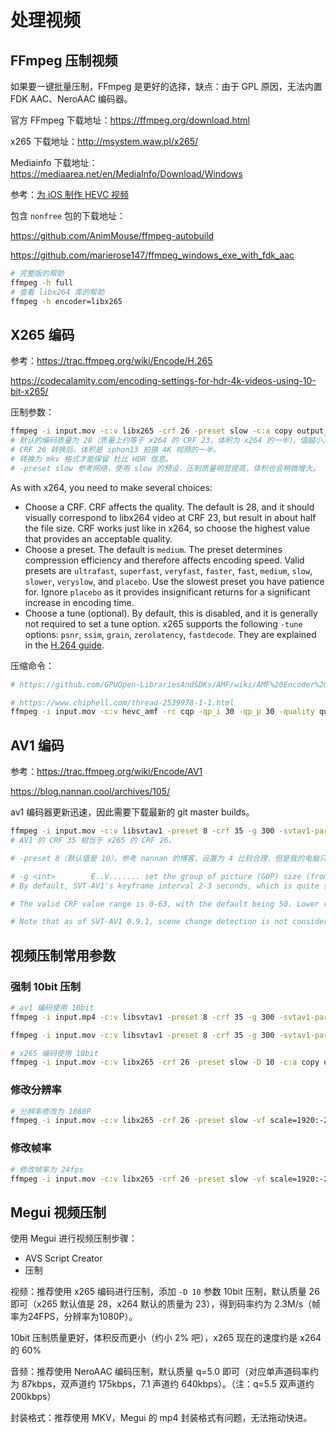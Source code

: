 # 处理视频

## FFmpeg 压制视频

如果要一键批量压制，FFmpeg 是更好的选择，缺点：由于 GPL 原因，无法内置 FDK AAC、NeroAAC 编码器。

官方 FFmpeg 下载地址：<https://ffmpeg.org/download.html>

x265 下载地址：<http://msystem.waw.pl/x265/>

Mediainfo 下载地址：<https://mediaarea.net/en/MediaInfo/Download/Windows>

参考：[为 iOS 制作 HEVC 视频](<https://hyjk2000.github.io/2017/10/20/encoding-ios-playable-hevc-video.html>)

包含 `nonfree` 包的下载地址：

<https://github.com/AnimMouse/ffmpeg-autobuild>

<https://github.com/marierose147/ffmpeg_windows_exe_with_fdk_aac>

```sh
# 完整版的帮助
ffmpeg -h full
# 查看 libx264 库的帮助
ffmpeg -h encoder=libx265
```

## X265 编码

参考：<https://trac.ffmpeg.org/wiki/Encode/H.265>

<https://codecalamity.com/encoding-settings-for-hdr-4k-videos-using-10-bit-x265/>

压制参数：

```sh
ffmpeg -i input.mov -c:v libx265 -crf 26 -preset slow -c:a copy output_x265.mkv
# 默认的编码质量为 28（质量上约等于 x264 的 CRF 23，体积为 x264 的一半），值越小，质量越高。
# CRF 26 转换后，体积是 iphon13 拍摄 4K 视频的一半。
# 转换为 mkv 格式才能保留 杜比 HDR 信息。
# -preset slow 参考网络，使用 slow 的预设，压制质量明显提高，体积也会稍微增大。
```

As with x264, you need to make several choices:

- Choose a CRF. CRF affects the quality. The default is 28, and it should visually correspond to libx264 video at CRF 23, but result in about half the file size. CRF works just like in x264, so choose the highest value that provides an acceptable quality.
- Choose a preset. The default is `medium`. The preset determines compression efficiency and therefore affects encoding speed. Valid presets are `ultrafast`, `superfast`, `veryfast`, `faster`, `fast`, `medium`, `slow`, `slower`, `veryslow`, and `placebo`. Use the slowest preset you have patience for. Ignore `placebo` as it provides insignificant returns for a significant increase in encoding time.
- Choose a tune (optional). By default, this is disabled, and it is generally not required to set a tune option. x265 supports the following `-tune` options: `psnr`, `ssim`, `grain`, `zerolatency`, `fastdecode`. They are explained in the [H.264 guide](https://trac.ffmpeg.org/wiki/Encode/H.264#crf).

压缩命令：

```sh
# https://github.com/GPUOpen-LibrariesAndSDKs/AMF/wiki/AMF%20Encoder%20Settings%20and%20Tuning%20in%20FFmpeg

# https://www.chiphell.com/thread-2539978-1-1.html
ffmpeg -i input.mov -c:v hevc_amf -rc cqp -qp_i 30 -qp_p 30 -quality quality -c:a copy output_x265_8bit.mkv
```

## AV1 编码

参考：<https://trac.ffmpeg.org/wiki/Encode/AV1>

<https://blog.nannan.cool/archives/105/>

av1 编码器更新迅速，因此需要下载最新的 git master builds。

```sh
ffmpeg -i input.mov -c:v libsvtav1 -preset 8 -crf 35 -g 300 -svtav1-params scd=1 -c:a copy output_av1.mkv
# AV1 的 CRF 35 相当于 x265 的 CRF 26。

# -preset 8（默认值是 10）。参考 nannan 的博客，设置为 4 比较合理，但是我的电脑只能设置到 8，值再小的话，就会提示内存不足。

# -g <int>        E..V....... set the group of picture (GOP) size (from INT_MIN to INT_MAX) (default 12)
# By default, SVT-AV1's keyframe interval 2-3 seconds, which is quite short for most use cases. Consider changing this up to 10 seconds with the -g option; -g 240 for 24 fps content, -g 300 for 30 fps, etc.

# The valid CRF value range is 0-63, with the default being 50. Lower values correspond to higher quality and greater file size. Lossless encoding is currently not supported.

# Note that as of SVT-AV1 0.9.1, scene change detection is not considered to be in an optimal state and is disabled by default. This means that the default behavior is to place keyframes at set intervals instead of at scene changes and other optimal locations. Scene change detection can be turned on with -sc_detection 1 or via the svtav1-params option scd=1.
```

## 视频压制常用参数

### 强制 10bit 压制

```sh
# av1 编码使用 10bit
ffmpeg -i input.mp4 -c:v libsvtav1 -preset 8 -crf 35 -g 300 -svtav1-params scd=1 -pix_fmt yuv420p10le -c:a copy output_av1.mkv

ffmpeg -i input.mov -c:v libsvtav1 -preset 8 -crf 35 -g 300 -svtav1-params scd=1 -c:a copy av1_crf35_8bit.mkv

# x265 编码使用 10bit
ffmpeg -i input.mov -c:v libx265 -crf 26 -preset slow -D 10 -c:a copy output_x265.mkv
```

### 修改分辨率

```sh
# 分辨率修改为 1080P
ffmpeg -i input.mov -c:v libx265 -crf 26 -preset slow -vf scale=1920:-2 -c:a copy output_x265_1080P.mkv
```

### 修改帧率

```sh
# 修改帧率为 24fps
ffmpeg -i input.mov -c:v libx265 -crf 26 -preset slow -vf scale=1920:-2,fps=24 -c:a copy output_x265_24fps.mkv
```

## Megui 视频压制

使用 Megui 进行视频压制步骤：

- AVS Script Creator
- 压制

视频：推荐使用 x265 编码进行压制，添加 `-D 10` 参数 10bit 压制，默认质量 26 即可（x265 默认值是 28，x264 默认的质量为 23），得到码率约为 2.3M/s（帧率为24FPS，分辨率为1080P）。

10bit 压制质量更好，体积反而更小（约小 2% 吧），x265 现在的速度约是 x264 的 60%

音频：推荐使用 NeroAAC 编码压制，默认质量 q=5.0 即可（对应单声道码率约为 87kbps，双声道约 175kbps，7.1 声道约 640kbps）。（注：q=5.5 双声道约 200kbps）

封装格式：推荐使用 MKV，Megui 的 mp4 封装格式有问题，无法拖动快进。
